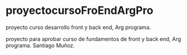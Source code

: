 # proyectocursoFroEndArgPro
proyecto curso desarrollo front y back end, Arg programa.

proyecto para aprobar curso de fundamentos de front y back end, Arg programa. Santiago Muñoz.
